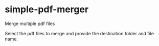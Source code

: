 # simple-pdf-merger
Merge multiple pdf files

Select the pdf files to merge and provide the destination folder and file name.
